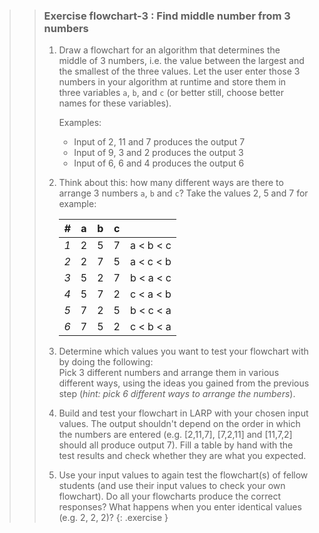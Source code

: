 >>### Exercise flowchart-3 : Find middle number from 3 numbers
>>
>>1. Draw a flowchart for an algorithm that determines the middle of 3 numbers, i.e. the value between the largest and the smallest of the three values. Let the user enter those 3 numbers in your algorithm at runtime and store them in three variables `a`, `b`, and `c` (or better still, choose better names for these variables).
>>
>>      Examples:
>>      - Input of 2, 11 and 7 produces the output 7
>>      - Input of 9, 3 and 2 produces the output 3
>>      - Input of 6, 6 and 4 produces the output 6
>>
>>2. Think about this: how many different ways are there to arrange 3 numbers `a`, `b` and `c`? Take the values 2, 5 and 7 for example:
>>
>>      |*\#*|a|b|c|           |
>>      |----|-|-|-|-----------|
>>      |*1* |2|5|7|a \< b \< c|
>>      |*2* |2|7|5|a \< c \< b|
>>      |*3* |5|2|7|b \< a \< c|
>>      |*4* |5|7|2|c \< a \< b|
>>      |*5* |7|2|5|b \< c \< a|
>>      |*6* |7|5|2|c \< b \< a|
>>
>>3. Determine which values you want to test your flowchart with by doing the following:<br>Pick 3 different numbers and arrange them in various different ways, using the ideas you gained from the previous step (*hint: pick 6 different ways to arrange the numbers*).
>>
>>4. Build and test your flowchart in LARP with your chosen input values. The output shouldn't depend on the order in which the numbers are entered (e.g. [2,11,7], [7,2,11] and [11,7,2] should all produce output 7). Fill a table by hand with the test results and check whether they are what you expected.
>>
>>5. Use your input values to again test the flowchart(s) of fellow students (and use their input values to check your own flowchart). Do all your flowcharts produce the correct responses? What happens when you enter identical values (e.g. 2, 2, 2)?
>{: .exercise }